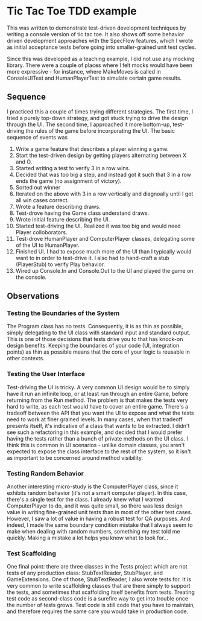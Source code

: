 # Tic Tac Toe TDD example

This was written to demonstrate test-driven development techniques by writing a console version of tic tac toe.  It also shows off some behavior driven development approaches with the SpecFlow features, which I wrote as initial acceptance tests before going into smaller-grained unit test cycles.

Since this was developed as a teaching example, I did not use any mocking library.  There were a couple of places where I felt mocks would have been more expressive - for instance, where MakeMoves is called in ConsoleUITest and HumanPlayerTest to simulate certain game results.

## Sequence

I practiced this a couple of times trying different strategies.  The first time, I tried a purely top-down strategy, and got stuck trying to drive the design through the UI.  The second time, I approached it more bottom-up, test-driving the rules of the game before incorporating the UI.  The basic sequence of events was

1. Write a game feature that describes a player winning a game.
2. Start the test-driven design by getting players alternating between X and O.
3. Started writing a test to verify 3 in a row wins.
4. Decided that was too big a step, and instead got it such that 3 in a row ends the game (no assignment of victory).
5. Sorted out winner
6. Iterated on the above with 3 in a row vertically and diagnoally until I got all win cases correct.
7. Wrote a feature describing draws.
8. Test-drove having the Game class understand draws.
9. Wrote initial feature describing the UI.
10. Started test-driving the UI.  Realized it was too big and would need Player colloborators.
11. Test-drove HumanPlayer and ComputerPlayer classes, delegating some of the UI to HumanPlayer.
12. Finished UI.  I had to expose much more of the UI than I typically would want to in order to test-drive it.  I also had to hand-craft a stub (PlayerStub) to verify Play behavior.
13. Wired up Console.In and Console.Out to the UI and played the game on the console.

## Observations

### Testing the Boundaries of the System

The Program class has no tests.  Consequently, it is as thin as possible, simply delegating to the UI class with standard input and standard output.  This is one of those decisions that tests drive you to that has knock-on design benefits.  Keeping the boundaries of your code (UI, integration points) as thin as possible means that the core of your logic is reusable in other contexts.

### Testing the User Interface

Test-driving the UI is tricky.  A very common UI design would be to simply have it run an infinite loop, or at least run through an entire Game, before returning from the Run method.  The problem is that makes the tests very hard to write, as each test would have to cover an entire game.  There's a tradeoff between the API that you want the UI to expose and what the tests need to work at finer grained levels.  In many cases, when that tradeoff presents itself, it's indicative of a class that wants to be extracted.  I didn't see such a refactoring in this example, and decided that I would prefer having the tests rather than a bunch of private methods on the UI class.  I think this is common in UI scenarios - unlike domain classes, you aren't expected to expose the class interface to the rest of the system, so it isn't as important to be concerned around method visibility.

### Testing Random Behavior

Another interesting micro-study is the ComputerPlayer class, since it exhibits random behavior (it's not a smart computer player).  In this case, there's a single test for the class.  I already knew what I wanted ComputerPlayer to do, and it was quite small, so there was less design value in writing fine-grained unit tests than in most of the other test cases.  However, I saw a lot of value in having a robust test for QA purposes.  And indeed, I made the same boundary condition mistake that I always seem to make when dealing with random numbers, something my test told me quickly.  Making a mistake a lot helps you know what to look for...

### Test Scaffolding

One final point: there are three classes in the Tests project which are not tests of any production class: StubTextReader, StubPlayer, and GameExtensions. One of those, StubTextReader, I also wrote tests for.  It is very common to write scaffolding classes that are there simply to support the tests, and sometimes that scaffolding itself benefits from tests.  Treating test code as second-class code is a surefire way to get into trouble once the number of tests grows.  Test code is still code that you have to maintain, and therefore requires the same care you would take in production code.